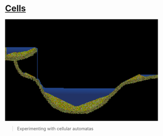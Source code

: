 [Cells](https://cells.gatunes.com/)
==

[![screenshot](screenshot.png)](https://cells.gatunes.com/)

> Experimenting with cellular automatas

